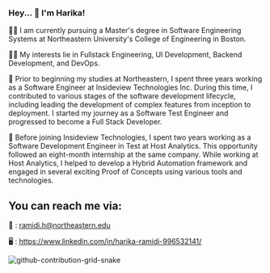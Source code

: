 ### Hey... 👋 I'm Harika! 

👩‍🎓 I am currently pursuing a Master's degree in Software Engineering Systems at Northeastern University's College of Engineering in Boston.

👩‍💻 My interests lie in Fullstack Engineering, UI Development, Backend Development, and DevOps.

💼 Prior to beginning my studies at Northeastern, I spent three years working as a Software Engineer at Insideview Technologies Inc. During this time, I contributed to various stages of the software development lifecycle, including leading the development of complex features from inception to deployment. I started my journey as a Software Test Engineer and progressed to become a Full Stack Developer.

💼 Before joining Insideview Technologies, I spent two years working as a Software Development Engineer in Test at Host Analytics. This opportunity followed an eight-month internship at the same company. While working at Host Analytics, I helped to develop a Hybrid Automation framework and engaged in several exciting Proof of Concepts using various tools and technologies.

## You can reach me via:
📧 : ramidi.h@northeastern.edu

🖥️ : https://www.linkedin.com/in/harika-ramidi-996532141/

![github-contribution-grid-snake](https://user-images.githubusercontent.com/113070097/230803095-c9c7a62e-5b54-4d0a-b0cf-b5e866c5ac85.svg)
